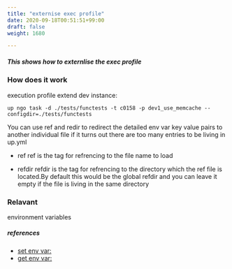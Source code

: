 ```yaml
---
title: "externise exec profile"
date: 2020-09-18T00:51:51+99:00
draft: false
weight: 1680

---
```


##### This shows how to externlise the exec profile


### How does it work


execution profile extend dev instance:

```
up ngo task -d ./tests/functests -t c0158 -p dev1_use_memcache --configdir=./tests/functests
```

You can use ref and redir to redirect the detailed env var key value pairs to another individual file if it turns out there are too many entries to be living in up.yml

* ref
  ref is the tag for refrencing to the file name to load

* refdir
  refdir is the tag for refrencing to the directory which the ref file is located.By default this would be the global refdir and you can leave it empty if the file is living in the same directory











### Relavant


environment variables









##### references
* [set env var:](../../env-vars/c0048/)
* [get env var:](../../env-vars/c0046/)


